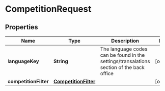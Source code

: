 

# CompetitionRequest


## Properties

Name | Type | Description | Notes
------------ | ------------- | ------------- | -------------
**languageKey** | **String** | The language codes can be found in the settings/transalations section of the back office |  [optional]
**competitionFilter** | [**CompetitionFilter**](CompetitionFilter.md) |  |  [optional]



